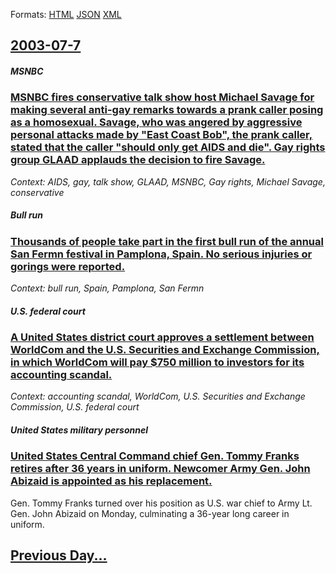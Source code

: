 
Formats: [HTML](2003/07/7/index.html)  [JSON](2003/07/7/index.json)  [XML](2003/07/7/index.xml)  

## [2003-07-7](/news/2003/07/7/index.md)

##### MSNBC
### [ MSNBC fires conservative talk show host Michael Savage for making several anti-gay remarks towards a prank caller posing as a homosexual. Savage, who was angered by aggressive personal attacks made by "East Coast Bob", the prank caller, stated that the caller "should only get AIDS and die". Gay rights group GLAAD applauds the decision to fire Savage. ](/news/2003/07/7/msnbc-fires-conservative-talk-show-host-michael-savage-for-making-several-anti-gay-remarks-towards-a-prank-caller-posing-as-a-homosexual-s.md)
_Context: AIDS, gay, talk show, GLAAD, MSNBC, Gay rights, Michael Savage, conservative_

##### Bull run
### [ Thousands of people take part in the first bull run of the annual San Fermn festival in Pamplona, Spain. No serious injuries or gorings were reported. ](/news/2003/07/7/thousands-of-people-take-part-in-the-first-bull-run-of-the-annual-san-fermin-festival-in-pamplona-spain-no-serious-injuries-or-gorings-we.md)
_Context: bull run, Spain, Pamplona, San Fermn_

##### U.S. federal court
### [ A United States district court approves a settlement between WorldCom and the U.S. Securities and Exchange Commission, in which WorldCom will pay $750&nbsp;million to investors for its accounting scandal. ](/news/2003/07/7/a-united-states-district-court-approves-a-settlement-between-worldcom-and-the-u-s-securities-and-exchange-commission-in-which-worldcom-wi.md)
_Context: accounting scandal, WorldCom, U.S. Securities and Exchange Commission, U.S. federal court_

##### United States military personnel
### [ United States Central Command chief Gen. Tommy Franks retires after 36 years in uniform. Newcomer Army Gen. John Abizaid is appointed as his replacement. ](/news/2003/07/7/united-states-central-command-chief-gen-tommy-franks-retires-after-36-years-in-uniform-newcomer-army-gen-john-abizaid-is-appointed-as-hi.md)
Gen. Tommy Franks turned over his position as U.S. war chief to Army Lt. Gen. John Abizaid on Monday, culminating a 36-year long career in uniform.

## [Previous Day...](/news/2003/07/6/index.md)

